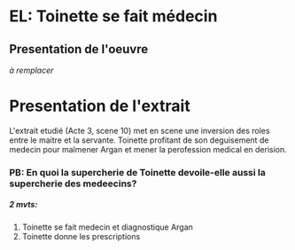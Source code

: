 # EL: Toinette se fait médecin


## Presentation de l'oeuvre

*à remplacer*



# Presentation de l'extrait 

L'extrait etudié (Acte 3, scene 10) met en scene une inversion des roles entre le maitre et la servante. Toinette profitant de son deguisement de medecin pour malmener Argan et mener la perofession medical en derision.



### PB: En quoi la supercherie de Toinette devoile-elle aussi la supercherie des medeecins?


##### 2 mvts: 
1. Toinette se fait medecin et diagnostique Argan	
2. Toinette donne les prescriptions